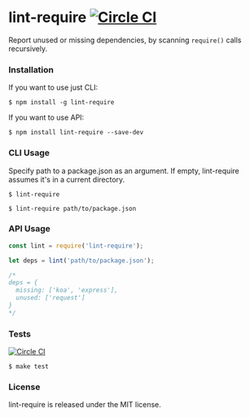 # lint-require [![Circle CI](https://circleci.com/gh/vdemedes/lint-require.svg?style=svg)](https://circleci.com/gh/vdemedes/lint-require)

Report unused or missing dependencies, by scanning `require()` calls recursively.


### Installation

If you want to use just CLI:

```
$ npm install -g lint-require
```

If you want to use API:

```
$ npm install lint-require --save-dev
```


### CLI Usage

Specify path to a package.json as an argument.
If empty, lint-require assumes it's in a current directory.

```
$ lint-require

$ lint-require path/to/package.json
```


### API Usage

```javascript
const lint = require('lint-require');

let deps = lint('path/to/package.json');

/*
deps = {
  missing: ['koa', 'express'],
  unused: ['request']
}
*/
```


### Tests

[![Circle CI](https://circleci.com/gh/vdemedes/lint-require.svg?style=svg)](https://circleci.com/gh/vdemedes/lint-require)

```
$ make test
```


### License

lint-require is released under the MIT license.
